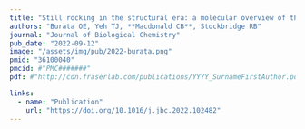 ```yaml
---
title: "Still rocking in the structural era: a molecular overview of the Small Multidrug Resistance (SMR) transporter family"
authors: "Burata OE, Yeh TJ, **Macdonald CB**, Stockbridge RB"
journal: "Journal of Biological Chemistry"
pub_date: "2022-09-12" 
image: "/assets/img/pub/2022-burata.png" 
pmid: "36100040"
pmcid: #"PMC#######"
pdf: #"http://cdn.fraserlab.com/publications/YYYY_SurnameFirstAuthor.pdf"

links:
  - name: "Publication"
    url: "https://doi.org/10.1016/j.jbc.2022.102482"
---
```

